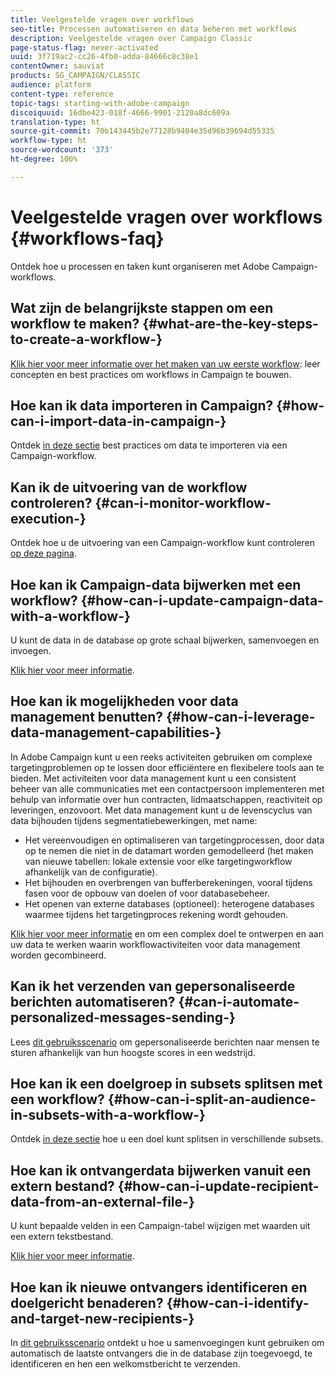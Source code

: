```yaml
---
title: Veelgestelde vragen over workflows
seo-title: Processen automatiseren en data beheren met workflows
description: Veelgestelde vragen over Campaign Classic
page-status-flag: never-activated
uuid: 3f719ac2-cc26-4fb0-adda-84666c8c38e1
contentOwner: sauviat
products: SG_CAMPAIGN/CLASSIC
audience: platform
content-type: reference
topic-tags: starting-with-adobe-campaign
discoiquuid: 16dbe423-018f-4666-9901-2120a8dc609a
translation-type: ht
source-git-commit: 70b143445b2e77128b9404e35d96b39694d55335
workflow-type: ht
source-wordcount: '373'
ht-degree: 100%

---
```



# Veelgestelde vragen over workflows {#workflows-faq}

Ontdek hoe u processen en taken kunt organiseren met Adobe Campaign-workflows.

## Wat zijn de belangrijkste stappen om een workflow te maken? {#what-are-the-key-steps-to-create-a-workflow-}

[Klik hier voor meer informatie over het maken van uw eerste workflow](../../workflow/using/building-a-workflow.md): leer concepten en best practices om workflows in Campaign te bouwen.

## Hoe kan ik data importeren in Campaign? {#how-can-i-import-data-in-campaign-}

Ontdek [in deze sectie](../../workflow/using/importing-data.md) best practices om data te importeren via een Campaign-workflow.

## Kan ik de uitvoering van de workflow controleren? {#can-i-monitor-workflow-execution-}

Ontdek hoe u de uitvoering van een Campaign-workflow kunt controleren [op deze pagina](../../workflow/using/starting-a-workflow.md).

## Hoe kan ik Campaign-data bijwerken met een workflow? {#how-can-i-update-campaign-data-with-a-workflow-}

U kunt de data in de database op grote schaal bijwerken, samenvoegen en invoegen.

[Klik hier voor meer informatie](../../workflow/using/update-data.md).

## Hoe kan ik mogelijkheden voor data management benutten? {#how-can-i-leverage-data-management-capabilities-}

In Adobe Campaign kunt u een reeks activiteiten gebruiken om complexe targetingproblemen op te lossen door efficiëntere en flexibelere tools aan te bieden. Met activiteiten voor data management kunt u een consistent beheer van alle communicaties met een contactpersoon implementeren met behulp van informatie over hun contracten, lidmaatschappen, reactiviteit op leveringen, enzovoort. Met data management kunt u de levenscyclus van data bijhouden tijdens segmentatiebewerkingen, met name:

* Het vereenvoudigen en optimaliseren van targetingprocessen, door data op te nemen die niet in de datamart worden gemodelleerd (het maken van nieuwe tabellen: lokale extensie voor elke targetingworkflow afhankelijk van de configuratie).
* Het bijhouden en overbrengen van bufferberekeningen, vooral tijdens fasen voor de opbouw van doelen of voor databasebeheer.
* Het openen van externe databases (optioneel): heterogene databases waarmee tijdens het targetingproces rekening wordt gehouden.

[Klik hier voor meer informatie](../../workflow/using/targeting-data.md#data-management) en om een complex doel te ontwerpen en aan uw data te werken waarin workflowactiviteiten voor data management worden gecombineerd.

## Kan ik het verzenden van gepersonaliseerde berichten automatiseren? {#can-i-automate-personalized-messages-sending-}

Lees [dit gebruiksscenario](../../workflow/using/enriching-data.md) om gepersonaliseerde berichten naar mensen te sturen afhankelijk van hun hoogste scores in een wedstrijd.

## Hoe kan ik een doelgroep in subsets splitsen met een workflow? {#how-can-i-split-an-audience-in-subsets-with-a-workflow-}

Ontdek [in deze sectie](../../workflow/using/split.md) hoe u een doel kunt splitsen in verschillende subsets.

## Hoe kan ik ontvangerdata bijwerken vanuit een extern bestand? {#how-can-i-update-recipient-data-from-an-external-file-}

U kunt bepaalde velden in een Campaign-tabel wijzigen met waarden uit een extern tekstbestand.

[Klik hier voor meer informatie](../../platform/using/importing-data.md#example--enrich-the-values-with-those-of-an-external-file).

## Hoe kan ik nieuwe ontvangers identificeren en doelgericht benaderen? {#how-can-i-identify-and-target-new-recipients-}

In [dit gebruiksscenario](../../workflow/using/using-aggregates.md) ontdekt u hoe u samenvoegingen kunt gebruiken om automatisch de laatste ontvangers die in de database zijn toegevoegd, te identificeren en hen een welkomstbericht te verzenden.
